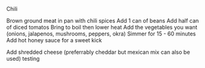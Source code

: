 Chili

Brown ground meat in pan with chili spices
Add 1 can of beans
Add half can of diced tomatos
Bring to boil then lower heat
Add the vegetables you want (onions, jalapenos, mushrooms, peppers, okra)
Simmer for 15 - 60 minutes 
Add hot honey sauce for a sweet kick

Add shredded cheese (preferrably cheddar but mexican mix can also be used)
testing
